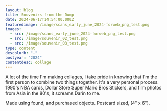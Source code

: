 ```yaml
---
layout: blog
title: Souvenirs from the Dump
date: 2024-06-17T14:54:00.000Z
featuredimage: /image/scans_early_june_2024-forweb_png_test.png
images:
  - src: /image/scans_early_june_2024-forweb_png_test.png
  - src: /image/souvenir_02_test.png
  - src: /image/souvenir_03_test.png
type: content
descblurb: "-"
postyear: "2024"
contentdesc: collage
---
```

A lot of the time I'm making collages, I take pride in knowing that I'm the first person to combine two things together. It's a very personal process. 1990's NBA cards, Dollar Store Super Mario Bros Stickers, and film photos from Asia in the 80's, it screams Darin to me. 

Made using found, and purchased objects. Postcard sized, (4" x 6").
